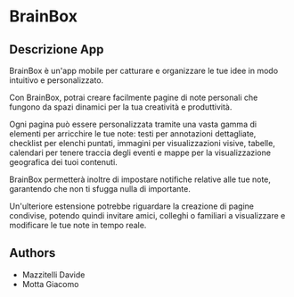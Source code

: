 # BrainBox

## Descrizione App

BrainBox è un'app mobile per catturare e organizzare le tue idee in modo intuitivo e personalizzato.

Con BrainBox, potrai creare facilmente pagine di note personali che fungono da spazi dinamici per la tua creatività e produttività.

Ogni pagina può essere personalizzata tramite una vasta gamma di elementi per arricchire le tue note: testi per annotazioni dettagliate, checklist per elenchi puntati, immagini per visualizzazioni visive, tabelle, calendari per tenere traccia degli eventi e mappe per la visualizzazione geografica dei tuoi contenuti. 

BrainBox permetterà inoltre di impostare notifiche relative alle tue note, garantendo che non ti sfugga nulla di importante.

Un'ulteriore estensione potrebbe riguardare la creazione di pagine condivise, potendo quindi invitare amici, colleghi o familiari a visualizzare e modificare le tue note in tempo reale.

## Authors
 - Mazzitelli Davide
 - Motta Giacomo
